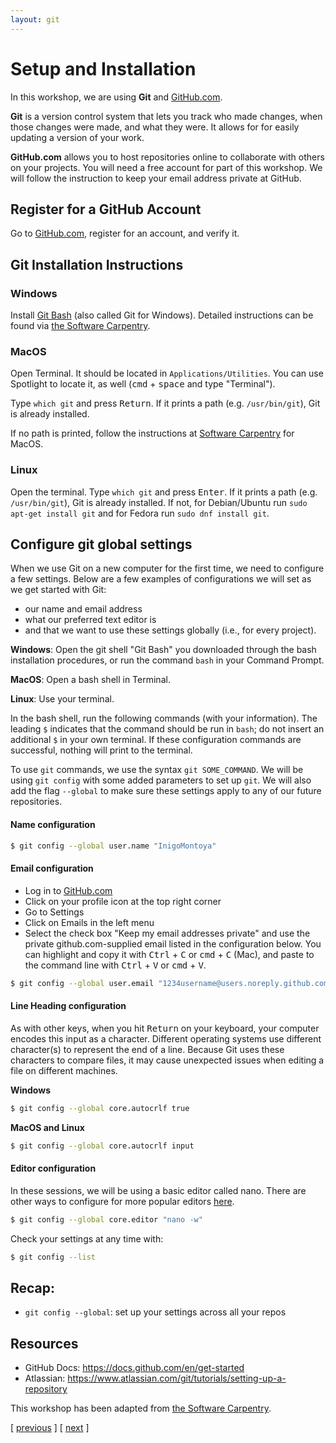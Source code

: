 ```yaml
---
layout: git
---
```


# Setup and Installation
In this workshop, we are using **Git** and [GitHub.com](https://github.com/).

**Git** is a version control system that lets you track who made changes, when those changes were made, and what they were. It allows for for easily updating a version of your work. 

**GitHub.com** allows you to host repositories online to collaborate with others on your projects. You will need a free account for part of this workshop. We will follow the instruction to keep your email address private at GitHub.

## Register for a GitHub Account
Go to [GitHub.com](https://github.com), register for an account, and verify it. 

## Git Installation Instructions

### Windows

Install [Git Bash](https://gitforwindows.org/) (also called Git for Windows). Detailed instructions can be found via [the Software Carpentry](https://carpentries.github.io/workshop-template/#shell).

### MacOS

Open Terminal. It should be located in `Applications/Utilities`. You can use Spotlight to locate it, as well (<kbd>cmd</kbd> + <kbd>space</kbd> and type "Terminal").

Type `which git` and press <kbd>Return</kbd>. If it prints a path (e.g. `/usr/bin/git`), Git is already installed. 

If no path is printed, follow the instructions at [Software Carpentry](https://carpentries.github.io/workshop-template/#git) for MacOS.

### Linux

Open the terminal. Type `which git` and press <kbd>Enter</kbd>. If it prints a path (e.g. `/usr/bin/git`), Git is already installed. If not, for Debian/Ubuntu run `sudo apt-get install git` and for Fedora run `sudo dnf install git`.

## Configure git global settings
When we use Git on a new computer for the first time, we need to configure a few settings. Below are a few examples of configurations we will set as we get started with Git:
- our name and email address
- what our preferred text editor is
- and that we want to use these settings globally (i.e., for every project).

**Windows**:  Open the git shell "Git Bash" you downloaded through the bash installation procedures, or run the command `bash` in your Command Prompt.

**MacOS**:  Open a bash shell in Terminal.

**Linux**:  Use your terminal.

In the bash shell, run the following commands (with your information). The leading `$` indicates that the command should be run in `bash`; do not insert an additional `$` in your own terminal. If these configuration commands are successful, nothing will print to the terminal.

To use `git` commands, we use the syntax `git SOME_COMMAND`. We will be using `git config` with some added parameters to set up `git`. We will also add the flag `--global` to make sure these settings apply to any of our future repositories. 

#### Name configuration

```bash
$ git config --global user.name "InigoMontoya"
```

#### Email configuration
- Log in to [GitHub.com](https://github.com)
- Click on your profile icon at the top right corner
- Go to Settings
- Click on Emails in the left menu
- Select the check box "Keep my email addresses private" and use the private github.com-supplied email listed in the configuration below. You can highlight and copy it with <kbd>Ctrl</kbd> + <kbd>C</kbd> or <kbd>cmd</kbd> + <kbd>C</kbd> (Mac), and paste to the command line with <kbd>Ctrl</kbd> + <kbd>V</kbd> or <kbd>cmd</kbd> + <kbd>V</kbd>.
 
```bash
$ git config --global user.email "1234username@users.noreply.github.com"
```

#### Line Heading configuration

As with other keys, when you hit <kbd>Return</kbd> on your keyboard, your computer encodes this input as a character. Different operating systems use different character(s) to represent the end of a line. Because Git uses these characters to compare files, it may cause unexpected issues when editing a file on different machines. 

**Windows**
```bash 
$ git config --global core.autocrlf true
```

**MacOS and Linux**
```bash 
$ git config --global core.autocrlf input
```

#### Editor configuration

In these sessions, we will be using a basic editor called nano.  There are other ways to configure for more popular editors [here](http://swcarpentry.github.io/git-novice/02-setup/index.html).
```bash
$ git config --global core.editor "nano -w"
```

Check your settings at any time with:  
```bash
$ git config --list
```

## Recap:
- `git config --global`: set up your settings across all your repos

## Resources
- GitHub Docs: <https://docs.github.com/en/get-started>
- Atlassian: <https://www.atlassian.com/git/tutorials/setting-up-a-repository>


This workshop has been adapted from [the Software Carpentry](https://software-carpentry.org/).

<span class="lesson">
    [&nbsp;<a href="/git/">previous</a>&nbsp;]
    [&nbsp;<a href="/git/quick-start/">next</a>&nbsp;]    
</span>